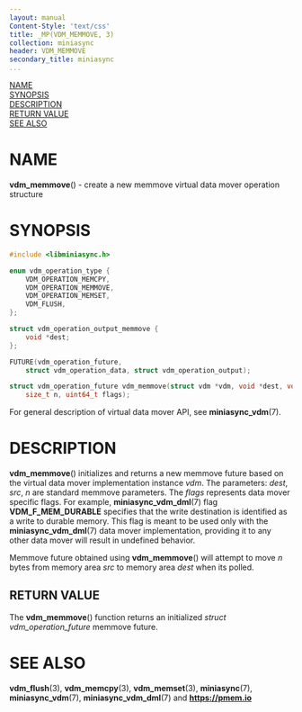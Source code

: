 ```yaml
---
layout: manual
Content-Style: 'text/css'
title: _MP(VDM_MEMMOVE, 3)
collection: miniasync
header: VDM_MEMMOVE
secondary_title: miniasync
...
```


[comment]: <> (SPDX-License-Identifier: BSD-3-Clause)
[comment]: <> (Copyright 2022, Intel Corporation)

[comment]: <> (vdm_memmove.3 -- man page for miniasync vdm_memmove operation)

[NAME](#name)<br />
[SYNOPSIS](#synopsis)<br />
[DESCRIPTION](#description)<br />
[RETURN VALUE](#return-value)<br />
[SEE ALSO](#see-also)<br />

# NAME #

**vdm_memmove**() - create a new memmove virtual data mover operation structure

# SYNOPSIS #

```c
#include <libminiasync.h>

enum vdm_operation_type {
	VDM_OPERATION_MEMCPY,
	VDM_OPERATION_MEMMOVE,
	VDM_OPERATION_MEMSET,
	VDM_FLUSH,
};

struct vdm_operation_output_memmove {
	void *dest;
};

FUTURE(vdm_operation_future,
	struct vdm_operation_data, struct vdm_operation_output);

struct vdm_operation_future vdm_memmove(struct vdm *vdm, void *dest, void *src,
	size_t n, uint64_t flags);
```

For general description of virtual data mover API, see **miniasync_vdm**(7).

# DESCRIPTION #

**vdm_memmove**() initializes and returns a new memmove future based on the virtual data mover
implementation instance *vdm*. The parameters: *dest*, *src*, *n* are standard memmove parameters.
The *flags* represents data mover specific flags. For example, **miniasync_vdm_dml**(7) flag
**VDM_F_MEM_DURABLE** specifies that the write destination is identified as a write to
durable memory. This flag is meant to be used only with the **miniasync_vdm_dml**(7) data mover
implementation, providing it to any other data mover will result in undefined behavior.

Memmove future obtained using **vdm_memmove**() will attempt to move *n* bytes from memory area
*src* to memory area *dest* when its polled.

## RETURN VALUE ##

The **vdm_memmove**() function returns an initialized *struct vdm_operation_future* memmove future.

# SEE ALSO #

**vdm_flush**(3), **vdm_memcpy**(3), **vdm_memset**(3), **miniasync**(7), **miniasync_vdm**(7),
**miniasync_vdm_dml**(7) and **<https://pmem.io>**

